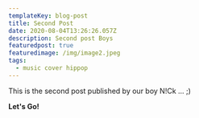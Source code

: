 ```yaml
---
templateKey: blog-post
title: Second Post
date: 2020-08-04T13:26:26.057Z
description: Second post Boys
featuredpost: true
featuredimage: /img/image2.jpeg
tags:
  - music cover hippop
---
```

This is the second post published by our boy N!Ck ... ;)

**Let's Go!**